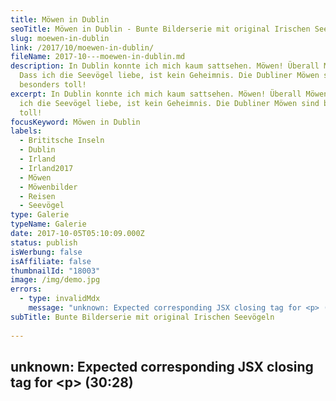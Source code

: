 ```yaml
---
title: Möwen in Dublin
seoTitle: Möwen in Dublin - Bunte Bilderserie mit original Irischen Seevögeln
slug: moewen-in-dublin
link: /2017/10/moewen-in-dublin/
fileName: 2017-10---moewen-in-dublin.md
description: In Dublin konnte ich mich kaum sattsehen. Möwen! Überall Möwen!
  Dass ich die Seevögel liebe, ist kein Geheimnis. Die Dubliner Möwen sind
  besonders toll!
excerpt: In Dublin konnte ich mich kaum sattsehen. Möwen! Überall Möwen! Dass
  ich die Seevögel liebe, ist kein Geheimnis. Die Dubliner Möwen sind besonders
  toll!
focusKeyword: Möwen in Dublin
labels:
  - Brititsche Inseln
  - Dublin
  - Irland
  - Irland2017
  - Möwen
  - Möwenbilder
  - Reisen
  - Seevögel
type: Galerie
typeName: Galerie
date: 2017-10-05T05:10:09.000Z
status: publish
isWerbung: false
isAffiliate: false
thumbnailId: "18003"
image: /img/demo.jpg
errors:
  - type: invalidMdx
    message: "unknown: Expected corresponding JSX closing tag for <p> (30:28)"
subTitle: Bunte Bilderserie mit original Irischen Seevögeln
  
---
```


## unknown: Expected corresponding JSX closing tag for &lt;p> (30:28)

<!--
**In Dublin konnte ich mich kaum sattsehen. Möwen! Überall Möwen! Ein paar Mal
musste ich sogar aufpassen, dass ich vor lauter Möwenfotografie nicht die tollen
Sehenswürdigkeiten übersehe. Aus lieber Tradition und weil die Dubliner Möwen
einfach etwas ganz Besonders sind, ist eine lustige Bildergalerie entstanden.**

![Möwen](http://cardamonchai.com/wp-content/uploads/2017/10/37239585240_9e5d04507e_k-300x200.jpg)

Zurück von unserer Irlandreise war ich erstmal noch eine ganze Zeitlang mit
anderen Dingen beschäftigt. Doch nun komme ich endlich dazu, meine Fotos zu
entwickeln. Wir starteten unseren Roadtrip auf der grünen Insel in Dublin. Und
was soll ich sagen? Dort begegneten uns jede Menge lustige gefiederte Gesellen.

## Möwen! Überall Möwen in Dublin!

Fröhliche Möwen, streitlustige Möwen, glückliche Möwen, quengelige Möwen, junge
Möwen, alte Möwen, dicke Möwen und dünne Möwen: Ich habe sie alle fotografiert
und möchte sie Euch heute präsentieren. Ein weiterer Beitrag aus meiner bunten
Möwenserie. Ich wünsche Euch ganz viel Spaß beim Anschauen! Das nächste Mal gibt
es dann mehr Geschichten aus Irland.

<blockquote>"Die Möwen sehen alle aus,
als ob sie Emma hießen.
Sie tragen einen weißen Flaus
und sind mit Schrot zu schießen.

Ich schieße keine Möwe tot, ich laß sie lieber leben – und füttre sie mit
Roggenbrot und rötlichen Zibeben.

O Mensch, du wirst nie nebenbei der Möwe Flug erreichen Wofern du Emma heißest,
sei zufrieden, ihr zu gleiche"

Christian Morgenstern</blockquote>

[myflickr tag="annemoewendublin2017"]

## Wegweiser Möwen

1.  [Möwen am Bosporus (Januar 2010)](/2010/01/moewen-am-bosporus/)
1.  [Zurück nach St. Peter Ording (Juli 2015)](/2015/07/zurueck-nach-st-peter-ording/)
1.  [St. Peter Ording - Perle an der Nordsee (August 2015)](/2015/08/st-peter-ording/)
1.  [Birdwatching am Timmendorfer Strand (November 2015)](/2015/11/birdwatching-am-timmendorfer-strand/)
1.  [Die Möwe, Kiel (November 2015)](/2015/11/die-moewe/)
1.  [Möwen auf der Brücke (Januar 2016)](/2016/01/moewen-auf-der-bruecke/)
1.  [Sommer auf der Ostsee - Möwen vor Helsinki (Juni 2016)](/2016/07/sommer-auf-der-ostsee-travemuende-helsinki/)
1.  [Seevögel in Helsinki - Auf jeder Statue eine Möwe (Juni 2016)](/2016/08/auf-jeder-statue-eine-moewe/)
1.  Möwen in Dublin - Bunte Bilderserie mit original Irischen Seevögeln
    (September 2017)
1.  [Möwe am Wasser](/2018/01/moewe-am-wasser/)
1.  [Birds of Westport](/2018/05/birds-of-westport/)

## Wegweiser Irland 2017

1.  Möwen in Dublin
1.  [Spaziergang durch Dublin](/2017/10/kleiner-spaziergang-durch-dublin/)
1.  [Guinness ist vegan – Unser Besuch in der St. James Gate Brewery](/2017/10/guinness-ist-vegan-brauerei-besuch/)
1.  [Farbenfrohe Details in Kilkenny](/2017/11/kilkenny-bunte-insel-irland/)
1.  [Kilkenny Castle - Ein Schloss mit vielen Gesichtern](/2017/11/kilkenny-castle/)
1.  [Rock Of Cashel - Ein geschichtsträchtiger Ort](/2017/11/rock-of-cashel/)
1.  [Cork - Technik und Tradition](/2017/12/cork/)
1.  [Abenteuer auf dem Ring Of Kerry](/2018/01/auf-dem-skellig-ring-in-richtung-dingle-halbinsel/)
1.  [Muckross House und Torc Waterfall](/2018/02/muckross-house-und-torc-waterfall-irland/)
1.  [Inch Beach - Traumstrand auf der Dingle Halbinsel](/2018/02/lieblingsstrand-inch-beach/)
1.  [Limerick - Fünf Zeilen Spaß und eine Stadt in Irland](/2018/02/limerick/)
1.  [Das Ende des Regenbogens - Eine Irische Sage](/2018/02/das-ende-des-regenbogens/)
1.  [Da Vincenzo Limerick - Irlands beste vegane Steinofenpizza](/2018/03/da-vincenzo-limerick/)
1.  [Dingle - Buntes Städtchen am Atlantik](/2018/03/dingle/)
1.  [Curraghchase Caravan &amp; Camp Site - Kilcornan](/2018/03/curraghchase-caravan-camp-site/)
1.  [Bunratty Castle - Normannische Burg und Publikumsmagnet](/2018/03/bunratty-castle/)
1.  [Cliffs Of Moher](/2018/04/cliffs-of-moher/)
1.  [Fitzpatrick's Pub Doolin](/2018/04/fitzpatricks-pub-doolin/)
1.  [Doolin - Sehnsuchtsort am Atlantik](/2018/04/doolin/)
1.  [Burren und Poulnabrone Dolmen](/2018/04/poulnabrone-dolmen-burren/)
1.  [Galway - Kunst, Kultur und Livemusik](/2018/04/galway/)
1.  [The Lighthouse Tea Room Galway](/2018/05/the-lighthouse-tea-room-galway/)
1.  [Birds of Westport](/2018/05/birds-of-westport/)
1.  [Sky Loop Road](/2018/05/sky-loop-road-clifden/)
1.  [Irischer Traumstrand](/2018/05/irischer-traumstrand/)
1.  [Connemara National Park](/2018/05/connemara-national-park/)
1.  [Kylemore Abbey](/2018/05/kylemore-abbey/)

-->

  